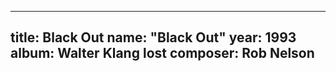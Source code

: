 
---
title: Black Out
name: "Black Out"
year:  1993
album: Walter Klang lost
composer: Rob Nelson
---
